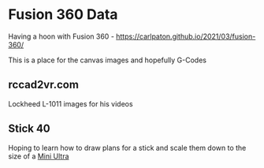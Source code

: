 # Fusion 360 Data

Having a hoon with Fusion 360 - https://carlpaton.github.io/2021/03/fusion-360/

This is a place for the canvas images and hopefully G-Codes

## rccad2vr.com

Lockheed L-1011 images for his videos

## Stick 40

Hoping to learn how to draw plans for a stick and scale them down to the size of a [Mini Ultra](/2018/04/stick-mini/) 
